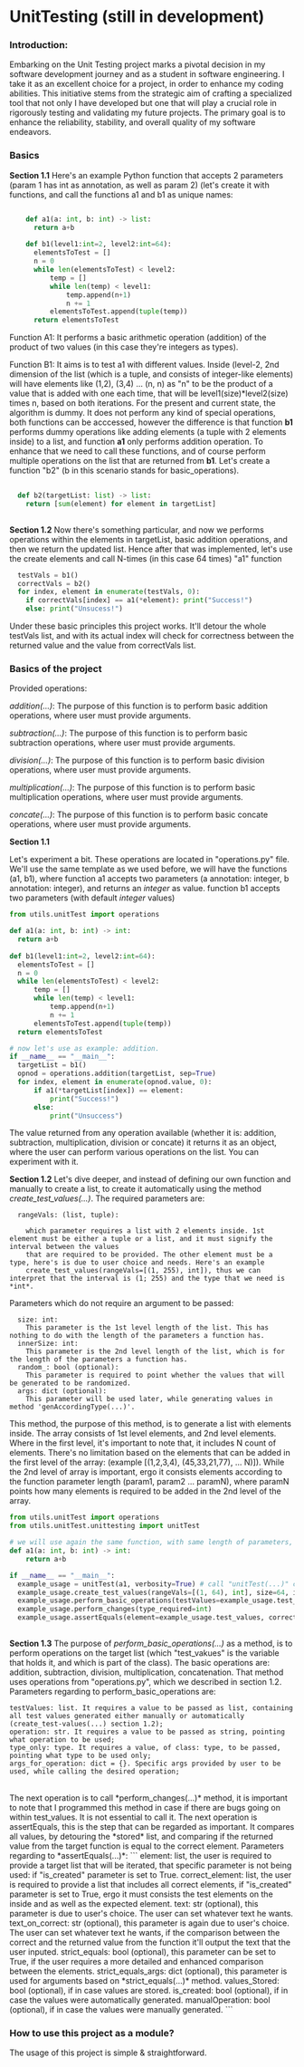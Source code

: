 # UnitTesting (still in development)

### Introduction:
  Embarking on the Unit Testing project marks a pivotal decision in my software development journey and as a student in software engineering. I take it as an excellent choice for a project, in order to enhance my coding abilities. This initiative stems from the strategic aim of crafting a specialized tool that not only I have developed but one that will play a crucial role in rigorously testing and validating my future projects. The primary goal is to enhance the reliability, stability, and overall quality of my software endeavors.


### Basics
  **Section 1.1**
  Here's an example Python function that accepts 2 parameters (param 1 has int as annotation, as well as param 2) (let's create it with functions, and call the functions a1 and b1 as unique names:
  ```python

      def a1(a: int, b: int) -> list:
        return a+b
      
      def b1(level1:int=2, level2:int=64):
        elementsToTest = []
        n = 0
        while len(elementsToTest) < level2:
            temp = []
            while len(temp) < level1:
                temp.append(n+1)
                n += 1
            elementsToTest.append(tuple(temp))
        return elementsToTest
  ```
  Function A1:
    It performs a basic arithmetic operation (addition) of the product of two values (in this case they're integers as types).

  Function B1:
    It aims is to test a1 with different values. Inside (level-2, 2nd dimension of the list (which is a tuple, and consists of integer-like elements) will have elements like (1,2), (3,4) ... (n, n) as "n" to be the product of a value 
    that is added with one each time, that will be level1(size)*level2(size) times n, based on both iterations.
    For the present and current state, the algorithm is dummy. It does not perform any kind of special operations, both functions can be acccessed, however the difference is that
    function **b1** performs dummy operations like adding elements (a tuple with 2 elements inside) to a list, and function **a1** only performs addition operation. To enhance that we need to call these functions, and of course perform multiple operations on the list that are returned from **b1**. Let's create a function "b2" (b in this scenario stands for basic_operations).
  ```python
    
    def b2(targetList: list) -> list:
      return [sum(element) for element in targetList]
      
  ```
  **Section 1.2**
  Now there's something particular, and now we performs operations within the elements in targetList, basic addition operations, and then we return the updated list.
  Hence after that was implemented, let's use the create elements and call N-times (in this case 64 times) "a1" function
  ```python
    testVals = b1()
    correctVals = b2()
    for index, element in enumerate(testVals, 0):
      if correctVals[index] == a1(*element): print("Success!")
      else: print("Unsucess!")
  ```
  Under these basic principles this project works.
  It'll detour the whole testVals list, and with its actual index will check for correctness between the returned value and the value from correctVals list.

### Basics of the project
  Provided operations:
     <p style="margin-right: 15px"> *addition(...)*: The purpose of this function is to perform basic addition operations, where user must provide arguments. </p>
      <p style="margin-right: 15px"> *subtraction(...)*: The purpose of this function is to perform basic subtraction operations, where user must provide arguments. </p>
      <p style="margin-right: 15px"> *division(...)*: The purpose of this function is to perform basic division operations, where user must provide arguments. </p>
      <p style="margin-right: 15px"> *multiplication(...)*: The purpose of this function is to perform basic multiplication operations, where user must provide arguments. </p>
      <p style="margin-right: 15px"> *concate(...)*: The purpose of this function is to perform basic concate operations, where user must provide arguments. </p>

  **Section 1.1**
  
  Let's experiment a bit. These operations are located in "operations.py" file.
  We'll use the same template as we used before, we will have the functions (a1, b1), where
  function a1 accepts two parameters (a annotation: integer, b annotation: integer), and returns an *integer* as value.
  function b1 accepts two parameters (with default *integer* values)
  ```python
 from utils.unitTest import operations

def a1(a: int, b: int) -> int:
    return a+b
      
def b1(level1:int=2, level2:int=64):
    elementsToTest = []
    n = 0
    while len(elementsToTest) < level2:
        temp = []
        while len(temp) < level1:
            temp.append(n+1)
            n += 1
        elementsToTest.append(tuple(temp))
    return elementsToTest

# now let's use as example: addition.
if __name__ == "__main__":
    targetList = b1()
    opnod = operations.addition(targetList, sep=True)
    for index, element in enumerate(opnod.value, 0):
        if a1(*targetList[index]) == element:
            print("Success!")
        else:
            print("Unsuccess")

  ```
The value returned from any operation available (whether it is: addition, subtraction, multiplication, division or concate) it returns it as an object, where the user can perform various operations on the list. You can experiment with it.

**Section 1.2**
Let's dive deeper, and instead of defining our own function and manually to create a list, to create it automatically using the method *create_test_values(...)*.
The required parameters are:
```
  rangeVals: (list, tuple):
  
    which parameter requires a list with 2 elements inside. 1st element must be either a tuple or a list, and it must signify the interval between the values
    that are required to be provided. The other element must be a type, here's is due to user choice and needs. Here's an example
    create_test_values(rangeVals=[(1, 255), int]), thus we can interpret that the interval is (1; 255) and the type that we need is *int*.
```
Parameters which do not require an argument to be passed:
```
  size: int:
    This parameter is the 1st level length of the list. This has nothing to do with the length of the parameters a function has.
  innerSize: int:
    This parameter is the 2nd level length of the list, which is for the length of the parameters a function has.
  random_: bool (optional):
    This parameter is required to point whether the values that will be generated to be randomized.
  args: dict (optional):
    This parameter will be used later, while generating values in method 'genAccordingType(...)'.
```
This method, the purpose of this method, is to generate a list with elements inside. The array consists of 1st level elements, and 2nd level elements.
Where in the first level, it's important to note that, it includes N count of elements. There's no limitation based on the elements that can be added
in the first level of the array: (example [(1,2,3,4), (45,33,21,77), ... N)]). While the 2nd level of array is important, ergo it consists elements according
to the function parameter length (param1, param2 ... paramN), where paramN points how many elements is required to be added in the 2nd level of the array.
```python
from utils.unitTest import operations
from utils.unitTest.unittesting import unitTest

# we will use again the same function, with same length of parameters, and same unique name "a1(...)".
def a1(a: int, b: int) -> int:
    return a+b

if __name__ == "__main__":
  example_usage = unitTest(a1, verbosity=True) # call "unitTest(...)" class, and load function.
  example_usage.create_test_values(rangeVals=[(1, 64), int], size=64, inner_Size=example_usage.function.get_arg_length(), random_=True)
  example_usage.perform_basic_operations(testValues=example_usage.test_values, operation="addition", type_only=int, verbosity=True)
  example_usage.perform_changes(type_required=int)
  example_usage.assertEquals(element=example_usage.test_values, correct_element=example_usage.stored, strict_equals=True, is_created=True)
  
```
**Section 1.3**
The purpose of *perform_basic_operations(...)* as a method, is to perform operations on the target list (which "test_vakues" is the variable that holds it, and which is part of the class). 
The basic operations are: addition, subtraction, division, multiplication, concatenation. That method uses operations from "operations.py", which we described in section 1.2.
Parameters regarding to perform_basic_operations are:
  ```
  testValues: list. It requires a value to be passed as list, containing all test values generated either manually or automatically (create_test-values(...) section 1.2);
  operation: str. It requires a value to be passed as string, pointing what operation to be used;
  type_only: type. It requires a value, of class: type, to be passed, pointing what type to be used only;
  args_for_operation: dict = {}. Specific args provided by user to be used, while calling the desired operation;
  ```
<br>
The next operation is to call *perform_changes(...)* method, it is important to note that I programmed this method in case if there are bugs going on within test_values. It is not essential to call it.
The next operation is assertEquals, this is the step that can be regarded as important. It compares all values, by detouring the *stored* list, and comparing if the returned value from the target function
is equal to the correct element.
Parameters regarding to *assertEquals(...)*:
  ```
  element: list, the user is required to provide a target list that will be iterated, that specific parameter is not being used: if "is_created" parameter is set to True.
  correct_element: list, the user is required to provide a list that includes all correct elements, if "is_created" parameter is set to True, ergo it must consists the test elements on the inside and as well as the expected element.
  text: str (optional), this parameter is due to user's choice. The user can set whatever text he wants.
  text_on_correct: str (optional), this parameter is again due to user's choice. The user can set whatever text he wants, if the comparison between the correct and the returned value from the function it'll output the text that the user inputed.
  strict_equals: bool (optional), this parameter can be set to True, if the user requires a more detailed and enhanced comparison between the elements.
  strict_equals_args: dict (optional), this parameter is used for arguments based on *strict_equals(...)* method.
  values_Stored: bool (optional), if in case values are stored.
  is_created: bool (optional), if in case the values were automatically generated.
  manualOperation: bool (optional), if in case the values were manually generated.
  ```

### How to use this project as a module?
  The usage of this project is simple & straightforward.
